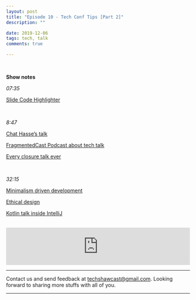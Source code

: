 ```yaml
---
layout: post
title: "Episode 10 - Tech Conf Tips [Part 2]"
description: ""

date: 2019-12-06
tags: tech, talk
comments: true

--- 
```


<br/>
    

**Show notes**

*07:35*

[Slide Code Highlighter](https://romannurik.github.io/SlidesCodeHighlighter/)

<br/>

*8:47*

[Chat Hasse’s talk](https://www.youtube.com/watch?v=DtP9jjQJjt8)

[FragmentedCast Podcast about tech talk](https://fragmentedpodcast.com/episodes/179/)

[Every closure talk ever](https://www.youtube.com/watch?v=jlPaby7suOc)

<br/>

*32:15*

[Minimalism driven development](https://www.droidcon.com/media-detail?video=352902374)

[Ethical design](https://www.youtube.com/watch?v=4SX5m2dOZOQ)

[Kotlin talk inside IntelliJ](https://www.youtube.com/watch?v=knUZ6j7X63I)


<br/>

<iframe src="https://anchor.fm/techshaw/embed/episodes/Tech-Conf-Tips--Part-2-e9ggll" height="102px" width="100%" frameborder="0" scrolling="no"></iframe>


***



Contact us and send feedback at [techshawcast@gmail.com](mailto:techshawcast@gmail.com). Looking forward to sharing more stuffs with all of you.

---